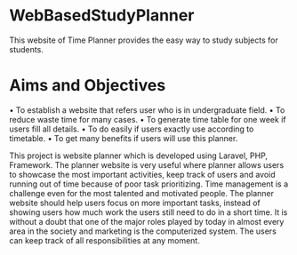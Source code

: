 # WebBasedStudyPlanner
This website of Time Planner provides the easy way to study subjects for students.

# Aims and Objectives
•	To establish a website that refers user who is in undergraduate field.
•	To reduce waste time for many cases.
•	To generate time table for one week if users fill all details.
•	To do easily if users exactly use according to timetable.
•	To get many benefits if users will use this planner.

This project is website planner which is developed using Laravel, PHP, Framework. The planner website is very useful where planner allows users to showcase the most important activities, keep track of users and avoid running out of time because of poor task prioritizing. Time management is a challenge even for the most talented and motivated people. The planner website should help users focus on more important tasks, instead of showing users how much work the users still need to do in a short time. It is without a doubt that one of the major roles played by today in almost every area in the society and marketing is the computerized system. The users can keep track of all responsibilities at any moment.
